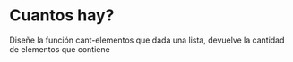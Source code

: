 # Cuantos hay?

Diseñe la función cant-elementos que dada una lista, devuelve la cantidad de elementos que contiene